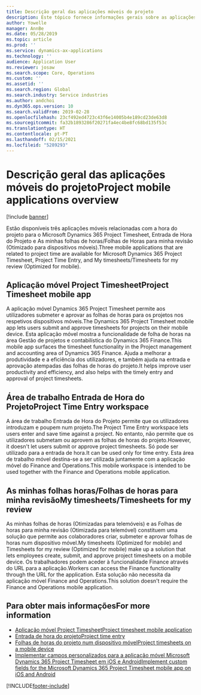 ```yaml
---
title: Descrição geral das aplicações móveis do projeto
description: Este tópico fornece informações gerais sobre as aplicações relacionadas com o tempo do projeto para o Microsoft Dynamics 365 Project Timesheet, Entrada de Hora do Projeto e As minhas folhas de horas/Folhas de Horas que estão disponíveis num dispositivo móvel.
author: Yowelle
manager: AnnBe
ms.date: 05/28/2019
ms.topic: article
ms.prod: ''
ms.service: dynamics-ax-applications
ms.technology: ''
audience: Application User
ms.reviewer: josaw
ms.search.scope: Core, Operations
ms.custom: ''
ms.assetid: ''
ms.search.region: Global
ms.search.industry: Service industries
ms.author: andchoi
ms.dyn365.ops.version: 10
ms.search.validFrom: 2019-02-28
ms.openlocfilehash: 23cf492ed4723c43f6e14005b4e189cd23de63d8
ms.sourcegitcommit: fa32b1893286f20271fa4ec4be8fc68bd135f53c
ms.translationtype: HT
ms.contentlocale: pt-PT
ms.lasthandoff: 02/15/2021
ms.locfileid: "5289293"
---
```

# <a name="project-mobile-applications-overview"></a><span data-ttu-id="9fa34-103">Descrição geral das aplicações móveis do projeto</span><span class="sxs-lookup"><span data-stu-id="9fa34-103">Project mobile applications overview</span></span>

[!include [banner](../includes/banner.md)]

<span data-ttu-id="9fa34-104">Estão disponíveis três aplicações móveis relacionadas com a hora do projeto para o Microsoft Dynamics 365 Project Timesheet, Entrada de Hora do Projeto e As minhas folhas de horas/Folhas de Horas para minha revisão (Otimizado para dispositivos móveis).</span><span class="sxs-lookup"><span data-stu-id="9fa34-104">Three mobile applications that are related to project time are available for Microsoft Dynamics 365 Project Timesheet, Project Time Entry, and My timesheets/Timesheets for my review (Optimized for mobile).</span></span>

## <a name="project-timesheet-mobile-app"></a><span data-ttu-id="9fa34-105">Aplicação móvel Project Timesheet</span><span class="sxs-lookup"><span data-stu-id="9fa34-105">Project Timesheet mobile app</span></span>

<span data-ttu-id="9fa34-106">A aplicação móvel Dynamics 365 Project Timesheet permite aos utilizadores submeter e aprovar as folhas de horas para os projetos nos respetivos dispositivos móveis.</span><span class="sxs-lookup"><span data-stu-id="9fa34-106">The Dynamics 365 Project Timesheet mobile app lets users submit and approve timesheets for projects on their mobile device.</span></span> <span data-ttu-id="9fa34-107">Esta aplicação móvel mostra a funcionalidade de folha de horas na área Gestão de projetos e contabilística do Dynamics 365 Finance.</span><span class="sxs-lookup"><span data-stu-id="9fa34-107">This mobile app surfaces the timesheet functionality in the Project management and accounting area of Dynamics 365 Finance.</span></span> <span data-ttu-id="9fa34-108">Ajuda a melhorar a produtividade e a eficiência dos utilizadores, e também ajuda na entrada e aprovação atempadas das folhas de horas do projeto.</span><span class="sxs-lookup"><span data-stu-id="9fa34-108">It helps improve user productivity and efficiency, and also helps with the timely entry and approval of project timesheets.</span></span>

## <a name="project-time-entry-workspace"></a><span data-ttu-id="9fa34-109">Área de trabalho Entrada de Hora do Projeto</span><span class="sxs-lookup"><span data-stu-id="9fa34-109">Project Time Entry workspace</span></span>

<span data-ttu-id="9fa34-110">A área de trabalho Entrada de Hora do Projeto permite que os utilizadores introduzam e poupem num projeto.</span><span class="sxs-lookup"><span data-stu-id="9fa34-110">The Project Time Entry workspace lets users enter and save time against a project.</span></span> <span data-ttu-id="9fa34-111">No entanto, não permite que os utilizadores submetam ou aprovem as folhas de horas do projeto.</span><span class="sxs-lookup"><span data-stu-id="9fa34-111">However, it doesn't let users submit or approve project timesheets.</span></span> <span data-ttu-id="9fa34-112">Só pode ser utilizado para a entrada de hora.</span><span class="sxs-lookup"><span data-stu-id="9fa34-112">It can be used only for time entry.</span></span> <span data-ttu-id="9fa34-113">Esta área de trabalho móvel destina-se a ser utilizada juntamente com a aplicação móvel do Finance and Operations.</span><span class="sxs-lookup"><span data-stu-id="9fa34-113">This mobile workspace is intended to be used together with the Finance and Operations mobile application.</span></span>

## <a name="my-timesheetstimesheets-for-my-review"></a><span data-ttu-id="9fa34-114">As minhas folhas horas/Folhas de horas para minha revisão</span><span class="sxs-lookup"><span data-stu-id="9fa34-114">My timesheets/Timesheets for my review</span></span>

<span data-ttu-id="9fa34-115">As minhas folhas de horas (Otimizadas para telemóveis) e as Folhas de horas para minha revisão (Otimizada para telemóvel) constituem uma solução que permite aos colaboradores criar, submeter e aprovar folhas de horas num dispositivo móvel.</span><span class="sxs-lookup"><span data-stu-id="9fa34-115">My timesheets (Optimized for mobile) and Timesheets for my review (Optimized for mobile) make up a solution that lets employees create, submit, and approve project timesheets on a mobile device.</span></span> <span data-ttu-id="9fa34-116">Os trabalhadores podem aceder à funcionalidade Finance através do URL para a aplicação.</span><span class="sxs-lookup"><span data-stu-id="9fa34-116">Workers can access the Finance functionality through the URL for the application.</span></span> <span data-ttu-id="9fa34-117">Esta solução não necessita da aplicação móvel Finance and Operations.</span><span class="sxs-lookup"><span data-stu-id="9fa34-117">This solution doesn't require the Finance and Operations mobile application.</span></span>

## <a name="for-more-information"></a><span data-ttu-id="9fa34-118">Para obter mais informações</span><span class="sxs-lookup"><span data-stu-id="9fa34-118">For more information</span></span>

- [<span data-ttu-id="9fa34-119">Aplicação móvel Project Timesheet</span><span class="sxs-lookup"><span data-stu-id="9fa34-119">Project timesheet mobile application</span></span>](project-timesheet.md)
- [<span data-ttu-id="9fa34-120">Entrada de hora do projeto</span><span class="sxs-lookup"><span data-stu-id="9fa34-120">Project time entry</span></span>]( project-time-entry-mobile-workspace.md)
- [<span data-ttu-id="9fa34-121">Folhas de horas do projeto num dispositivo móvel</span><span class="sxs-lookup"><span data-stu-id="9fa34-121">Project timesheets on a mobile device</span></span>](Mobile-timesheets.md)
- [<span data-ttu-id="9fa34-122">Implementar campos personalizados para a aplicação móvel Microsoft Dynamics 365 Project Timesheet em iOS e Android</span><span class="sxs-lookup"><span data-stu-id="9fa34-122">Implement custom fields for the Microsoft Dynamics 365 Project Timesheet mobile app on iOS and Android</span></span>](custom-fields-mobile.md)


[!INCLUDE[footer-include](../includes/footer-banner.md)]